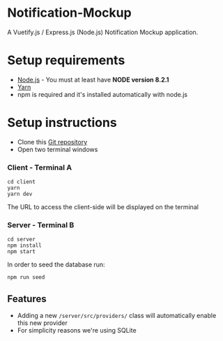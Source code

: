 # Notification-Mockup

A Vuetify.js / Express.js (Node.js) Notification Mockup application.


# Setup requirements
* [Node.js](https://nodejs.org/en/) - You must at least have **NODE version 8.2.1**
* [Yarn](https://classic.yarnpkg.com/en/)
* npm is required and it's installed automatically with node.js

# Setup instructions
* Clone this [Git repository](https://github.com/machadoug/Notification-Mockup)
* Open two terminal windows

### Client - Terminal A
```
cd client
yarn
yarn dev
```
The URL to access the client-side will be displayed on the terminal

### Server - Terminal B
```
cd server
npm install
npm start
```
In order to seed the database run:
```
npm run seed
```

## Features
* Adding a new `/server/src/providers/` class will automatically enable this new provider
* For simplicity reasons we're using SQLite